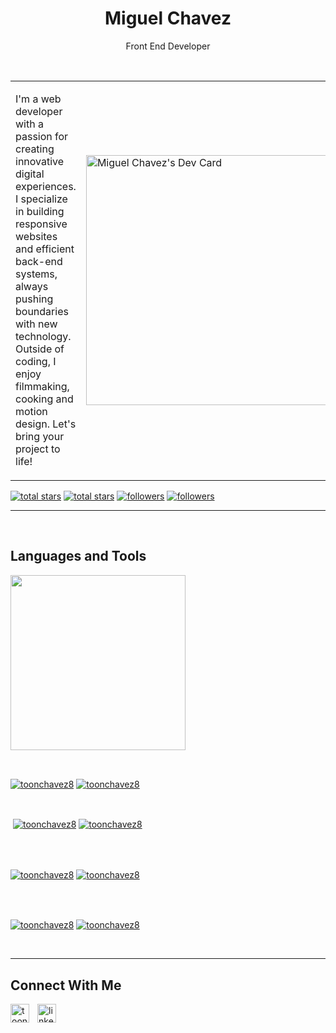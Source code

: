 
           
<h1 align="center"> Miguel Chavez</h1>
<p align="center">Front End Developer</p>
<br /> 

<div align="center">
    <table border="0">
     <tr>
       <td><p align="left">I'm a web developer with a passion for creating innovative digital experiences. I specialize in building responsive websites and efficient back-end systems, always pushing boundaries with new technology. Outside of coding, I enjoy filmmaking, cooking and motion design. Let's bring your project to life!

</p></td>
        <td style="border:0;"> <a href="https://app.daily.dev/toonchavez8"><img src="https://api.daily.dev/devcards/ad83ff91b05942079fa948a48f5da454.png?r=f9z" width="400" alt="Miguel Chavez's Dev Card"/></a></td>
     </tr>
    </table>
</div>
                    


                    




<p align="left"> 
  <a href="https://github.com/toonchavez8?tab=repositories&sort=stargazers#gh-light-mode-only">
    <img alt="total stars" title="Total stars on GitHub" src="https://custom-icon-badges.demolab.com/github/stars/toonchavez8?color=3ea97d&style=for-the-badge&labelColor=40b682&logo=star#gh-light-mode-only"/></a>
  
  <a href="https://github.com/toonchavez8?tab=repositories&sort=stargazers#gh-dark-mode-only">
    <img alt="total stars" title="Total stars on GitHub" src="https://custom-icon-badges.demolab.com/github/stars/toonchavez8?color=655489&style=for-the-badge&labelColor=c691e9&logo=star#gh-dark-mode-only"/></a>
  
  <a href="https://github.com/toonchavez8?tab=followers#gh-light-mode-only">
    <img alt="followers" title="Follow me on Github" src="https://custom-icon-badges.demolab.com/github/followers/toonchavez8?color=2c4954&labelColor=2c3e50&style=for-the-badge&logo=person-add&label=Follow&logoColor=white#gh-light-mode-only"/></a>
    
  <a href="https://github.com/toonchavez8?tab=followers#gh-dark-mode-only">
    <img alt="followers" title="Follow me on Github" src="https://custom-icon-badges.demolab.com/github/followers/toonchavez8?color=dacc84&labelColor=f9e692&style=for-the-badge&logo=person-add&label=Follow&logoColor=white#gh-dark-mode-only"/></a>
</p>

---
<br />

                    

<h2>Languages and Tools</h2> 
<p align="left">
<img width="280px"  src="https://skillicons.dev/icons?i=js,HTML,react,tailwind,sqlite,mysql,postgress,pr,ps,nodejs,nextjs,md,ai,git,github,express,bootstrap,ae,&perline=9"  />
</p>
<br />

                    

<p><a href="https://github.com/toonchavez8#gh-dark-mode-only" target="_blank"><img align="center" src="https://github-readme-stats.vercel.app/api/top-langs/?username=toonchavez8&langs_count=6&show_icon=true&layout=compact&theme=nightowl#gh-dark-mode-only" alt="toonchavez8" /></a>
  <a href="https://github.com/toonchavez8#gh-light-mode-only" target="_blank"><img align="center" src="https://github-readme-stats.vercel.app/api/top-langs/?username=toonchavez8&langs_count=6&show_icon=true&layout=compact&theme=vue#gh-light-mode-only" alt="toonchavez8" /></a>
</p>

<br />

<p>&nbsp;<a href="https://github.com/toonchavez8#gh-dark-mode-only" target="_blank"><img align="center" src="https://github-readme-stats.vercel.app/api?username=toonchavez8&count_private=true&show_icons=true&theme=nightowl#gh-dark-mode-only" alt="toonchavez8" /></a>
<a href="https://github.com/toonchavez8#gh-light-mode-only" target="_blank"><img align="center" src="https://github-readme-stats.vercel.app/api?username=toonchavez8&count_private=true&show_icons=true&theme=vue#gh-light-mode-only" alt="toonchavez8" /></a>
</p> 
<br>
<br />

<p><a href="https://github.com/toonchavez8#gh-dark-mode-only" target="_blank"><img align="center" src="https://streak-stats.demolab.com?user=toonchavez8&theme=nightowl#gh-dark-mode-only" alt="toonchavez8"/></a>
<a href="https://github.com/toonchavez8#gh-light-mode-only" target="_blank"><img align="center" src="https://streak-stats.demolab.com?user=toonchavez8&theme=vue#gh-light-mode-only" alt="toonchavez8"/></a></p>
<br/>
<br />

<p><a href="https://github.com/toonchavez8#gh-dark-mode-only" target="_blank"><img align="center" src="https://github-readme-activity-graph.cyclic.app/graph?username=toonchavez8&theme=nightowl#gh-dark-mode-only" alt="toonchavez8" /></a>
<a href="https://github.com/toonchavez8#gh-light-mode-only" target="_blank"><img align="center" src="https://github-readme-activity-graph.cyclic.app/graph?username=toonchavez8&theme=vue#gh-light-mode-only" alt="toonchavez8" /></a></p>
<br/>

---


<h2>Connect With Me</h2> 
<p align="left">
<a href="https://instagram.com/toonchavez8" target="_blank"><img align="left" width="30px" style="padding-right:10px" src="https://raw.githubusercontent.com/rahuldkjain/github-profile-readme-generator/master/src/images/icons/Social/instagram.svg" alt="toonchavez8" /></a>
<a href="https://www.linkedin.com/in/toonchavez8/" target="_blank"><img align="left" alt="linkedin" width="30px" style="padding-right: 10px;" src="https://cdn.jsdelivr.net/gh/devicons/devicon/icons/linkedin/linkedin-original.svg" /></a>
</p>

                

            
